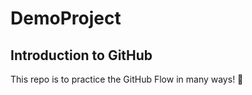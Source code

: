 # DemoProject
## Introduction to GitHub

This repo is to practice the GitHub Flow in many ways! :tada:
